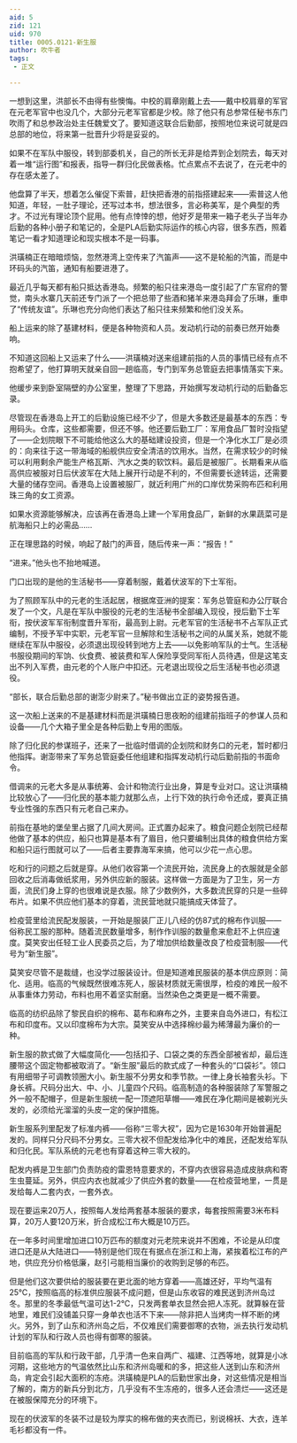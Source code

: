 ```yaml
---
aid: 5
zid: 121
uid: 970
title: 0005.0121-新生服
author: 吹牛者
tags: 
 - 正文

---
```




  一想到这里，洪部长不由得有些懊悔。中校的肩章刚戴上去——戴中校肩章的军官在元老军官中也没几个，大部分元老军官都是少校。除了他只有总参常任秘书东门吹雨了和总参政治处主任魏爱文了。要知道这联合后勤部，按照地位来说可就是四总部的地位，将来第一批晋升少将是妥妥的。

  如果不在军队中服役，转到部委机关，自己的所长无非是给弄到企划院去，每天对着一堆“运行图”和报表，指导一群归化民做表格。忙点累点不去说了，在元老中的存在感太差了。

  他盘算了半天，想着怎么催促下索普，赶快把香港的前指搭建起来——索普这人他知道，年轻，一肚子理论，还写过本书，想法很多，言必称美军，是个典型的秀才。不过光有理论顶个屁用。他有点悻悻的想，他好歹是带来一箱子老头子当年办后勤的各种小册子和笔记的，全是PLA后勤实际运作的核心内容，很多东西，照着笔记一看才知道理论和现实根本不是一码事。

  洪璜楠正在暗暗烦恼，忽然港湾上空传来了汽笛声——这不是轮船的汽笛，而是中环码头的汽笛，通知有船要进港了。

  最近几乎每天都有船只抵达香港岛。频繁的船只往来港岛一度引起了广东官府的警觉，南头水寨几天前还专门派了一个把总带了些酒和猪羊来港岛拜会了乐琳，重申了“传统友谊”。乐琳也充分向他们表达了船只往来频繁和他们没关系。

  船上运来的除了基建材料，便是各种物资和人员。发动机行动的前奏已然开始奏响。

  不知道这回船上又运来了什么——洪璜楠对送来组建前指的人员的事情已经有点不抱希望了，他打算明天就亲自回一趟临高，专门到军务总管庭去把事情落实下来。

  他缓步来到卧室隔壁的办公室里，整理了下思路，开始撰写发动机行动的后勤备忘录。

  尽管现在香港岛上开工的后勤设施已经不少了，但是大多数还是最基本的东西：专用码头。仓库，这些都需要，但还不够。他还要后勤工厂：军用食品厂暂时没指望了——企划院眼下不可能给他这么大的基础建设投资，但是一个净化水工厂是必须的：向来往于这一带海域的船舰供应安全清洁的饮用水。当然，在需求较少的时候可以利用剩余产能生产格瓦斯、汽水之类的软饮料。最后是被服厂。长期看来从临高供应被服对日后伏波军在大陆上展开行动是不利的，不但需要长途转运，还需要大量的储存空间。香港岛上设置被服厂，就近利用广州的口岸优势采购布匹和利用珠三角的女工资源。

  如果水资源能够解决，应该再在香港岛上建一个军用食品厂，新鲜的水果蔬菜可是航海船只上的必需品……

  正在理思路的时候，响起了敲门的声音，随后传来一声：“报告！”

  “进来。”他头也不抬地喊道。

  门口出现的是他的生活秘书——穿着制服，戴着伏波军的下士军衔。

  为了照顾军队中的元老的生活起居，根据席亚洲的提案：军务总管庭和办公厅联合发了一个文，凡是在军队中服役的元老的生活秘书全部编入现役，授后勤下士军衔，按伏波军军衔制度晋升军衔，最高到上尉。元老军官的生活秘书不占军队正式编制，不授予军中实职，元老军官一旦解除和生活秘书之间的从属关系，她就不能继续在军队中服役，必须退出现役转到地方上去——以免影响军队的士气。生活秘书服役期间的军饷、伙食费、被装费和军人保险享受同军衔人员待遇，但是这笔支出不列入军费，由元老的个人账户中扣还。元老退出现役之后生活秘书也必须退役。

  “部长，联合后勤总部的谢澎少尉来了。”秘书做出立正的姿势报告道。

  这一次船上送来的不是基建材料而是洪璜楠日思夜盼的组建前指班子的参谋人员和设备——几个大箱子里全是各种后勤上专用的图版。

  除了归化民的参谋班子，还来了一批临时借调的企划院和财务口的元老，暂时都归他指挥。谢澎带来了军务总管庭委任他组建和指挥发动机行动后勤前指的书面命令。

  借调来的元老大多是从事统筹、会计和物流行业出身，算是专业对口。这让洪璜楠比较放心了——归化民的基本能力就那么点，上行下效的执行命令还成，要真正搞专业性强的东西只有元老自己来办。

  前指在基地的堡垒里占据了几间大房间。正式置办起来了。粮食问题企划院已经帮他做了基本的供应，船只也算是基本有了眉目，他只要编制出具体的粮食供给方案和船只运行图就可以了——后者主要靠海军来搞，他可以少花一点心思。

  吃和行的问题之后就是穿。从他们收容第一个流民开始，流民身上的衣服就是全部回收之后消毒做纸浆用，另外供应新的服装。这样做一方面是为了卫生，另一方面，流民们身上穿的也很难说是衣服。除了少数例外，大多数流民穿的只是一些碎布片。如果不供应他们基本的穿着，流民营地就只能搞成天体营了。

  检疫营里给流民配发服装，一开始是服装厂正儿八经的仿87式的棉布作训服——俗称民工服的那种。随着流民数量增多，制作作训服的数量愈来愈赶不上供应速度。莫笑安出任轻工业人民委员之后，为了增加供给数量改良了检疫营制服——代号为“新生服”。

  莫笑安尽管不是裁缝，也没学过服装设计。但是知道难民服装的基本供应原则：简化、适用。临高的气候既然很难冻死人，服装材质就无需很厚，检疫的难民一般不从事重体力劳动，布料也用不着坚实耐磨。当然染色之类更是一概不需要。

  临高的纺织品除了黎民自织的棉布、葛布和麻布之外，主要来自岛外进口，有松江布和印度布。又以印度棉布为大宗。莫笑安从中选择棉纱最为稀薄最为廉价的一种。

  新生服的款式做了大幅度简化——包括扣子、口袋之类的东西全部被省却，最后连腰带这个固定物都被取消了。“新生服”最后的款式成了一种套头的“口袋衫”。领口有用细带子可调教领圈大小。新生服不分男女和季节款。一律上身长袖套头衫。下身长裤。尺码分出大、中、小、儿童四个尺码。临高制造的各种服装除了军警服之外一般不配帽子，但是新生服统一配一顶遮阳草帽——难民在净化期间是被剃光头发的，必须给光溜溜的头皮一定的保护措施。

  新生服系列里配发了标准内裤——俗称“三零大衩”，因为它是1630年开始普遍配发的。同样只分尺码不分男女。三零大衩不但配发给净化中的难民，还配发给军队和归化民。军队系统的元老也有穿着这种三零大衩的。

  配发内裤是卫生部门负责防疫的雷恩特意要求的，不穿内衣很容易造成皮肤病和寄生虫蔓延。另外，供应内衣也就减少了供应外套的数量——在检疫营地里，一贯是发给每人二套内衣，一套外衣。

  现在要运来20万人，按照每人发给两套基本服装的要求，每套按照需要3米布料算，20万人要120万米，折合成松江布大概是10万匹。

  在一年多时间里增加进口10万匹布的额度对元老院来说并不困难，不论是从印度进口还是从大陆进口——特别是他们现在有据点在浙江和上海，紧挨着松江布的产地，供应充分价格低廉，赵引弓能相当廉价的收购到足够的布匹。

  但是他们这次要供给的服装要在更北面的地方穿着——高雄还好，平均气温有25℃，按照临高的标准供应服装不成问题，但是山东收容的难民送到济州岛过冬。那里的冬季最低气温可达1-2℃，只发两套单衣显然会把人冻死。就算躲在营地里，难民们没铺盖只穿一身单衣也活不下来——除非把人当烤肉一样不断的烤火。另外，到了山东和济州岛之后，不仅难民们需要御寒的衣物，派去执行发动机计划的军队和行政人员也得有御寒的服装。

  目前临高的军队和行政干部，几乎清一色来自两广、福建、江西等地，就算是小冰河期，这些地方的气温依然比山东和济州岛暖和的多，把这些人送到山东和济州岛，肯定会引起大面积的冻疮。洪璜楠是PLA的后勤世家出身，对这些情况是相当了解的，南方的新兵分到北方，几乎没有不生冻疮的，很多人还会溃烂——这还是在被服保障充分的环境下。

  现在的伏波军的冬装不过是较为厚实的棉布做的夹衣而已，别说棉袄、大衣，连羊毛衫都没有一件。


